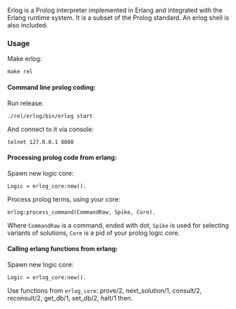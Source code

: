 Erlog is a Prolog interpreter implemented in Erlang and integrated
with the Erlang runtime system. It is a subset of the Prolog standard.
An erlog shell is also included.

### Usage
Make erlog:  

    make rel

#### Command line prolog coding:
Run release:

    ./rel/erlog/bin/erlog start
And connect to it via console:

    telnet 127.0.0.1 8080

#### Processing prolog code from erlang:
Spawn new logic core: 

    Logic = erlog_core:new().
Process prolog terms, using your core:

    erlog:process_command(CommandRaw, Spike, Core).
Where `CommandRaw` is a command, ended with dot, `Spike` is used for selecting variants of solutions, 
`Core` is a pid of your prolog logic core.

#### Calling erlang functions from erlang:
Spawn new logic core: 

    Logic = erlog_core:new().
Use functions from `erlog_core`: prove/2, next_solution/1, consult/2, reconsult/2, get_db/1, set_db/2, halt/1 then.
